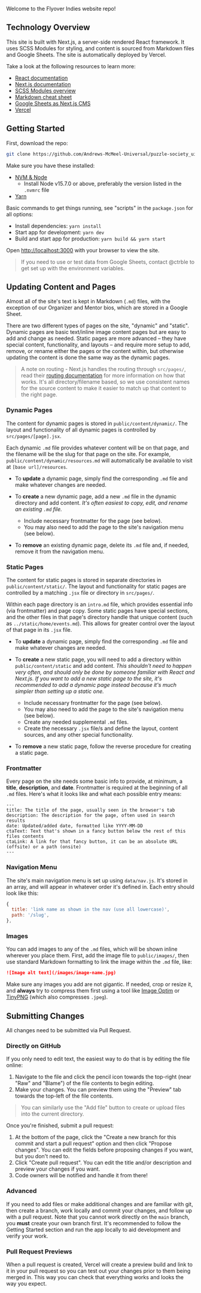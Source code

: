 Welcome to the Flyover Indies website repo!

## Technology Overview

This site is built with Next.js, a server-side rendered React framework. It uses SCSS Modules for styling, and content is sourced from Markdown files and Google Sheets. The site is automatically deployed by Vercel.

Take a look at the following resources to learn more:

- [React documentation](https://reactjs.org/docs)
- [Next.js documentation](https://nextjs.org/docs)
- [SCSS Modules overview](https://medium.com/clover-platform-blog/modular-scss-and-why-you-need-it-6bb2d8c40fd8)
- [Markdown cheat sheet](https://www.markdownguide.org/cheat-sheet/)
- [Google Sheets as Next.js CMS](https://andreaskeller.name/blog/nextjs-google-sheets-cms)
- [Vercel](https://vercel.com/)

## Getting Started

First, download the repo:

```bash
git clone https://github.com/Andrews-McMeel-Universal/puzzle-society_ui.git
```

Make sure you have these installed:

- [NVM & Node](https://github.com/creationix/nvm)
  - Install Node v15.7.0 or above, preferably the version listed in the `.nvmrc` file
- [Yarn](https://yarnpkg.com/)

Basic commands to get things running, see "scripts" in the `package.json` for all options:

- Install dependencies: `yarn install`
- Start app for development: `yarn dev`
- Build and start app for production: `yarn build && yarn start`

Open [http://localhost:3000](http://localhost:3000) with your browser to view the site.

> If you need to use or test data from Google Sheets, contact @ctrble to get set up with the environment variables.

## Updating Content and Pages

Almost all of the site's text is kept in Markdown (`.md`) files, with the exception of our Organizer and Mentor bios, which are stored in a Google Sheet.

There are two different types of pages on the site, "dynamic" and "static". Dynamic pages are basic text/inline image content pages but are easy to add and change as needed. Static pages are more advanced – they have special content, functionality, and layouts – and require more setup to add, remove, or rename either the pages or the content within, but otherwise updating the content is done the same way as the dynamic pages.

> A note on routing - Next.js handles the routing through `src/pages/`, read their [routing documentation](https://nextjs.org/docs/routing/introduction) for more information on how that works. It's all directory/filename based, so we use consistent names for the source content to make it easier to match up that content to the right page.

### Dynamic Pages

The content for dynamic pages is stored in `public/content/dynamic/`. The layout and functionality of all dynamic pages is controlled by `src/pages/[page].jsx`.

Each dynamic `.md` file provides whatever content will be on that page, and the filename will be the slug for that page on the site. For example, `public/content/dynamic/resources.md` will automatically be available to visit at `[base url]/resources`.

- To **update** a dynamic page, simply find the corresponding `.md` file and make whatever changes are needed.

- To **create** a new dynamic page, add a new `.md` file in the dynamic directory and add content. _It's often easiest to copy, edit, and rename an existing `.md` file._

  - Include necessary frontmatter for the page (see below).
  - You may also need to add the page to the site's navigation menu (see below).

- To **remove** an existing dynamic page, delete its `.md` file and, if needed, remove it from the navigation menu.

### Static Pages

The content for static pages is stored in separate directories in `public/content/static/`. The layout and functionality for static pages are controlled by a matching `.jsx` file or directory in `src/pages/`.

Within each page directory is an `intro.md` file, which provides essential info (via frontmatter) and page copy. Some static pages have special sections, and the other files in that page's directory handle that unique content (such as `../static/home/events.md`). This allows for greater control over the layout of that page in its `.jsx` file.

- To **update** a dynamic page, simply find the corresponding `.md` file and make whatever changes are needed.

- To **create** a new static page, you will need to add a directory within `public/content/static` and add content. _This shouldn't need to happen very often, and should only be done by someone familiar with React and Next.js. If you want to add a new static page to the site, it's recommended to add a dynamic page instead because it's much simpler than setting up a static one._

  - Include necessary frontmatter for the page (see below).
  - You may also need to add the page to the site's navigation menu (see below).
  - Create any needed supplemental `.md` files.
  - Create the necessary `.jsx` file/s and define the layout, content sources, and any other special functionality.

- To **remove** a new static page, follow the reverse procedure for creating a static page.

### Frontmatter

Every page on the site needs some basic info to provide, at minimum, a **title**, **description**, and **date**. Frontmatter is required at the beginning of all `.md` files. Here's what it looks like and what each possible entry means:

```
---
title: The title of the page, usually seen in the browser's tab
description: The description for the page, often used in search results
date: Updated/added date, formatted like YYYY-MM-DD
ctaText: Text that's shown in a fancy button below the rest of this files contents
ctaLink: A link for that fancy button, it can be an absolute URL (offsite) or a path (onsite)
---
```

### Navigation Menu

The site's main navigation menu is set up using `data/nav.js`. It's stored in an array, and will appear in whatever order it's defined in. Each entry should look like this:

```js
{
  title: 'link name as shown in the nav (use all lowercase)',
  path: '/slug',
},
```

### Images

You can add images to any of the `.md` files, which will be shown inline wherever you place them. First, add the image file to `public/images/`, then use standard Markdown formatting to link the image within the `.md` file, like:

```md
![Image alt text](/images/image-name.jpg)
```

Make sure any images you add are not gigantic. If needed, crop or resize it, and **always** try to compress them first using a tool like [Image Optim](https://imageoptim.com/mac) or [TinyPNG](https://tinypng.com/) (which also compresses `.jpeg`).

## Submitting Changes

All changes need to be submitted via Pull Request.

### Directly on GitHub

If you only need to edit text, the easiest way to do that is by editing the file online:

1. Navigate to the file and click the pencil icon towards the top-right (near "Raw" and "Blame") of the file contents to begin editing.
2. Make your changes. You can preview them using the "Preview" tab towards the top-left of the file contents.

> You can similarly use the "Add file" button to create or upload files into the current directory.

Once you're finished, submit a pull request:

1. At the bottom of the page, click the "Create a new branch for this commit and start a pull request" option and then click "Propose changes". You can edit the fields before proposing changes if you want, but you don't need to.
2. Click "Create pull request". You can edit the title and/or description and preview your changes if you want.
3. Code owners will be notified and handle it from there!

### Advanced

If you need to add files or make additional changes and are familiar with git, then create a branch, work locally and commit your changes, and follow up with a pull request. Note that you cannot work directly on the `main` branch, you **must** create your own branch first. It's recommended to follow the Getting Started section and run the app locally to aid development and verify your work.

### Pull Request Previews

When a pull request is created, Vercel will create a preview build and link to it in your pull request so you can test out your changes prior to them being merged in. This way you can check that everything works and looks the way you expect.

